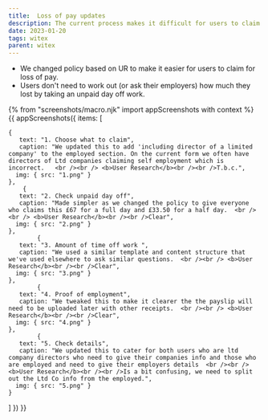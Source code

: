 ```yaml
---
title:  Loss of pay updates
description: The current process makes it difficult for users to claim for loss of pay
date: 2023-01-20
tags: witex
parent: witex
---
```


* We changed policy based on UR to make it easier for users to claim for loss of pay.
* Users don't need to work out (or ask their employers) how much they lost by taking an unpaid day off work. 


<!-- ## User needs

<b>As a prosecuter </b>
I need to find a case<br />

<b>As a prosecuter </b>
I need to do the thing<br /> -->



{% from "screenshots/macro.njk" import appScreenshots with context %}
{{ appScreenshots({
  items: [

    {
       text: "1. Choose what to claim",
       caption: "We updated this to add 'including director of a limited company' to the employed section. On the current form we often have directors of Ltd companies claiming self employment which is incorrect.   <br /><br /> <b>User Research</b><br /><br />T.b.c.",
      img: { src: "1.png" }
    },
        {
       text: "2. Check unpaid day off",
       caption: "Made simpler as we changed the policy to give everyone who claims this £67 for a full day and £33.50 for a half day.  <br /><br /> <b>User Research</b><br /><br />Clear",
      img: { src: "2.png" }
    },
            {
       text: "3. Amount of time off work ",
       caption: "We used a similar template and content structure that we've used elsewhere to ask similar questions.  <br /><br /> <b>User Research</b><br /><br />Clear",
      img: { src: "3.png" }
    },
            {
       text: "4. Proof of employment",
       caption: "We tweaked this to make it clearer the the payslip will need to be uploaded later with other receipts.  <br /><br /> <b>User Research</b><br /><br />Clear",
      img: { src: "4.png" }
    },
            {
       text: "5. Check details",
       caption: "We updated this to cater for both users who are ltd company directors who need to give their companies info and those who are employed and need to give their employers details  <br /><br /> <b>User Research</b><br /><br />Is a bit confusing, we need to split out the Ltd Co info from the employed.",
      img: { src: "5.png" }
    }
       
        
          
  ]
}) }}



<!-- ## User research -->